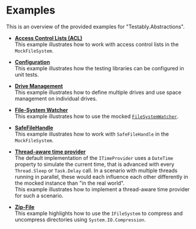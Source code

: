 # Examples
This is an overview of the provided examples for "Testably.Abstractions".

- **[Access Control Lists (ACL)](AccessControlLists/README.md)**  
  This example illustrates how to work with access control lists in the `MockFileSystem`.

- **[Configuration](Configuration/README.md)**  
  This example illustrates how the testing libraries can be configured in unit tests.

- **[Drive Management](DriveManagement/README.md)**  
  This example illustrates how to define multiple drives and use space management on individual drives.

- **[File-System Watcher](FileSystemWatcher/README.md)**  
  This example illustrates how to use the mocked [`FileSystemWatcher`](https://learn.microsoft.com/en-us/dotnet/api/system.io.filesystemwatcher).

- **[SafeFileHandle](SafeFileHandle/README.md)**  
  This example illustrates how to work with `SafeFileHandle` in the `MockFileSystem`.

- **[Thread-aware time provider](ThreadAwareTimeProvider/README.md)**  
  The default implementation of the `ITimeProvider` uses a `DateTime` property to simulate the current time, that is advanced with every `Thread.Sleep` or `Task.Delay` call.
  In a scenario with multiple threads running in parallel, these would each influence each other differently in the mocked instance than "in the real world".  
  This example illustrates how to implement a thread-aware time provider for such a scenario.

- **[Zip-File](ZipFile/README.md)**  
  This example highlights how to use the `IFileSystem` to compress and uncompress directories using `System.IO.Compression`.
